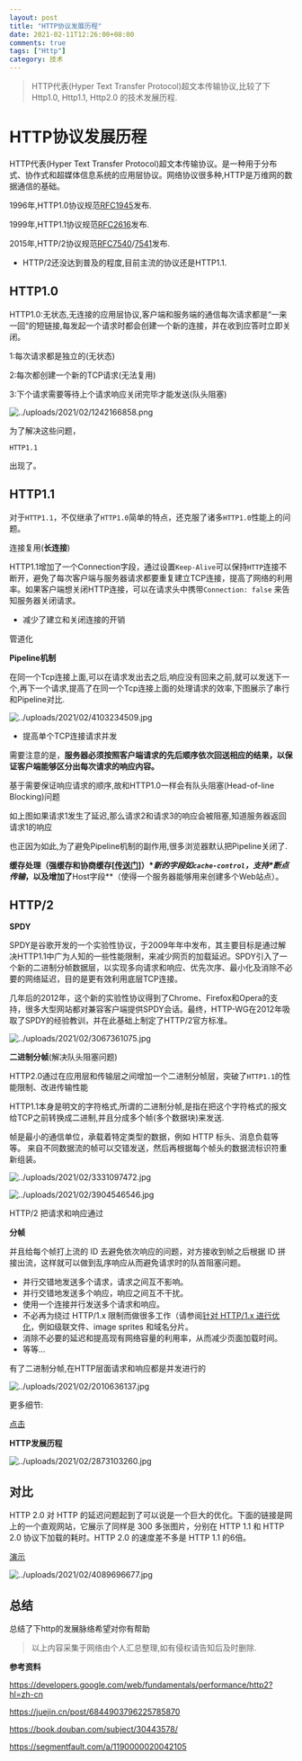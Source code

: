 ```yaml
---
layout: post
title: "HTTP协议发展历程"
date: 2021-02-11T12:26:00+08:00
comments: true
tags: ["Http"]
category: 技术
---
```


> HTTP代表(Hyper Text Transfer Protocol)超文本传输协议,比较了下Http1.0, Http1.1, Http2.0 的技术发展历程.

<!-- more -->

# HTTP协议发展历程

HTTP代表(Hyper Text Transfer Protocol)超文本传输协议。是一种用于分布式、协作式和超媒体信息系统的应用层协议。网络协议很多种,HTTP是万维网的数据通信的基础。

1996年,HTTP1.0协议规范[RFC1945](http://www.ietf.org/rfc/rfc1945.txt)发布.

1999年,HTTP1.1协议规范[RFC2616](http://www.ietf.org/rfc/rfc2616.txt)发布.

2015年,HTTP/2协议规范[RFC7540](http://www.ietf.org/rfc/rfc7540.txt)/[7541](http://www.ietf.org/rfc/rfc7541.txt)发布.

- HTTP/2还没达到普及的程度,目前主流的协议还是HTTP1.1.

## **HTTP1.0**

HTTP1.0:无状态,无连接的应用层协议,客户端和服务端的通信每次请求都是“一来一回“的短链接,每发起一个请求时都会创建一个新的连接，并在收到应答时立即关闭。

1:每次请求都是独立的(无状态)

2:每次都创建一个新的TCP请求(无法复用)

3:下个请求需要等待上个请求响应关闭完毕才能发送(队头阻塞)

![../uploads/2021/02/1242166858.png](../uploads/2021/02/1242166858.png)

为了解决这些问题，

```
HTTP1.1
```

出现了。

## **HTTP1.1**

对于`HTTP1.1`，不仅继承了`HTTP1.0`简单的特点，还克服了诸多`HTTP1.0`性能上的问题。

连接复用(**长连接**)

HTTP1.1增加了一个Connection字段，通过设置`Keep-Alive`可以保持`HTTP`连接不断开，避免了每次客户端与服务器请求都要重复建立TCP连接，提高了网络的利用率。如果客户端想关闭HTTP连接，可以在请求头中携带`Connection: false` 来告知服务器关闭请求。

- 减少了建立和关闭连接的开销

管道化

**Pipeline机制**

在同一个Tcp连接上面,可以在请求发出去之后,响应没有回来之前,就可以发送下一个,再下一个请求,提高了在同一个Tcp连接上面的处理请求的效率,下图展示了串行和Pipeline对比.

![../uploads/2021/02/4103234509.jpg](../uploads/2021/02/4103234509.jpg)

- 提高单个TCP连接请求并发

需要注意的是，**服务器必须按照客户端请求的先后顺序依次回送相应的结果，以保证客户端能够区分出每次请求的响应内容。**

基于需要保证响应请求的顺序,故和HTTP1.0一样会有队头阻塞(Head-of-line Blocking)问题

如上图如果请求1发生了延迟,那么请求2和请求3的响应会被阻塞,知道服务器返回请求1的响应

也正因为如此,为了避免Pipeline机制的副作用,很多浏览器默认把Pipeline关闭了.

**缓存处理（强缓存和协商缓存[[传送门](http://www.yangzicong.com/article/12)]）\**新的字段如`cache-control`，支持\**断点传输**，以及增加了**Host字段**（使得一个服务器能够用来创建多个Web站点）。

## **HTTP/2**

**SPDY**

SPDY是谷歌开发的一个实验性协议，于2009年年中发布，其主要目标是通过解决HTTP1.1中广为人知的一些性能限制，来减少网页的加载延迟。SPDY引入了一个新的二进制分帧数据层，以实现多向请求和响应、优先次序、最小化及消除不必要的网络延迟，目的是更有效利用底层TCP连接。

几年后的2012年，这个新的实验性协议得到了Chrome、Firefox和Opera的支持，很多大型网站都对兼容客户端提供SPDY会话。最终，HTTP-WG在2012年吸取了SPDY的经验教训，并在此基础上制定了HTTP/2官方标准。

![../uploads/2021/02/3067361075.jpg](../uploads/2021/02/3067361075.jpg)

**二进制分帧**(解决队头阻塞问题)

HTTP2.0通过在应用层和传输层之间增加一个二进制分帧层，突破了`HTTP1.1`的性能限制、改进传输性能

HTTP1.1本身是明文的字符格式,所谓的二进制分帧,是指在把这个字符格式的报文给TCP之前转换成二进制,并且分成多个帧(多个数据块)来发送.

帧是最小的通信单位，承载着特定类型的数据，例如 HTTP 标头、消息负载等等。 来自不同数据流的帧可以交错发送，然后再根据每个帧头的数据流标识符重新组装。

![../uploads/2021/02/3331097472.jpg](../uploads/2021/02/3331097472.jpg)

![../uploads/2021/02/3904546546.jpg](../uploads/2021/02/3904546546.jpg)

HTTP/2 把请求和响应通过

**分帧**

并且给每个帧打上流的 ID 去避免依次响应的问题，对方接收到帧之后根据 ID 拼接出流，这样就可以做到乱序响应从而避免请求时的队首阻塞问题。

- 并行交错地发送多个请求，请求之间互不影响。
- 并行交错地发送多个响应，响应之间互不干扰。
- 使用一个连接并行发送多个请求和响应。
- 不必再为绕过 HTTP/1.x 限制而做很多工作（请参阅[针对 HTTP/1.x 进行优化](https://hpbn.co/optimizing-application-delivery/#optimizing-for-http1x)，例如级联文件、image sprites 和域名分片。
- 消除不必要的延迟和提高现有网络容量的利用率，从而减少页面加载时间。
- 等等...

有了二进制分帧,在HTTP层面请求和响应都是并发进行的

![../uploads/2021/02/2010636137.jpg](../uploads/2021/02/2010636137.jpg)

更多细节:

[点击](https://developers.google.com/web/fundamentals/performance/http2?hl=zh-cn)

**HTTP发展历程**

![../uploads/2021/02/2873103260.jpg](../uploads/2021/02/2873103260.jpg)

## **对比**

HTTP 2.0 对 HTTP 的延迟问题起到了可以说是一个巨大的优化。下面的链接是网上的一个直观网站，它展示了同样是 300 多张图片，分别在 HTTP 1.1 和 HTTP 2.0 协议下加载的耗时。HTTP 2.0 的速度差不多是 HTTP 1.1 的6倍。

[演示](https://http2.akamai.com/demo)

![../uploads/2021/02/4089696677.jpg](../uploads/2021/02/4089696677.jpg)

## **总结**

总结了下http的发展脉络希望对你有帮助

>以上内容采集于网络由个人汇总整理,如有侵权请告知后及时删除.

**参考资料**

https://developers.google.com/web/fundamentals/performance/http2?hl=zh-cn

https://juejin.cn/post/6844903796225785870

https://book.douban.com/subject/30443578/

https://segmentfault.com/a/1190000020042105